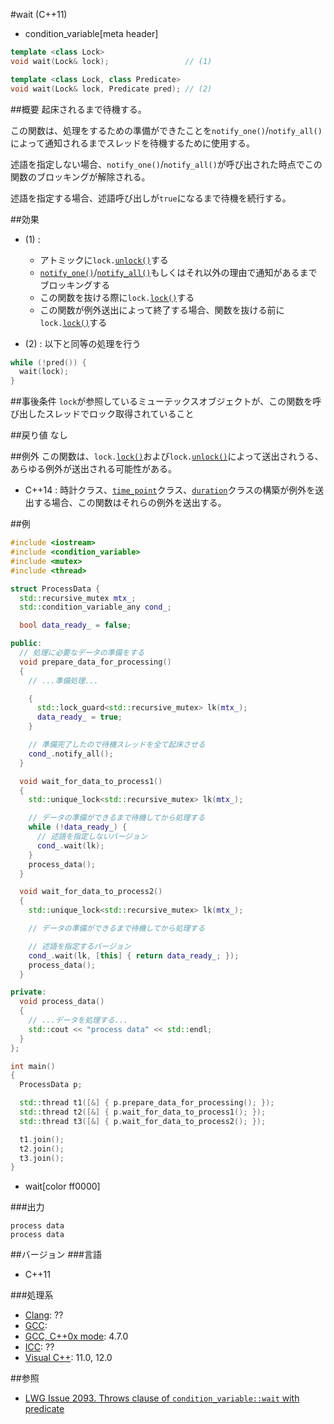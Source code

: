 #wait (C++11)
* condition_variable[meta header]

```cpp
template <class Lock>
void wait(Lock& lock);                 // (1)

template <class Lock, class Predicate>
void wait(Lock& lock, Predicate pred); // (2)
```

##概要
起床されるまで待機する。

この関数は、処理をするための準備ができたことを`notify_one()`/`notify_all()`によって通知されるまでスレッドを待機するために使用する。

述語を指定しない場合、`notify_one()`/`notify_all()`が呼び出された時点でこの関数のブロッキングが解除される。

述語を指定する場合、述語呼び出しが`true`になるまで待機を続行する。



##効果
- (1) :
    - アトミックに`lock.`[`unlock()`](/reference/mutex/unique_lock/unlock.md)する
    - [`notify_one()`](./notify_one.md)/[`notify_all()`](./notify_all.md)もしくはそれ以外の理由で通知があるまでブロッキングする
    - この関数を抜ける際に`lock.`[`lock()`](/reference/mutex/unique_lock/lock.md)する
    - この関数が例外送出によって終了する場合、関数を抜ける前に`lock.`[`lock()`](/reference/mutex/unique_lock/lock.md)する


- (2) : 以下と同等の処理を行う

```cpp
while (!pred()) {
  wait(lock);
}
```


##事後条件
`lock`が参照しているミューテックスオブジェクトが、この関数を呼び出したスレッドでロック取得されていること


##戻り値
なし


##例外
この関数は、`lock.`[`lock()`](/reference/mutex/unique_lock/lock.md)および`lock.`[`unlock()`](/reference/mutex/unique_lock/unlock.md)によって送出されうる、あらゆる例外が送出される可能性がある。

- C++14 : 時計クラス、[`time_point`](/reference/chrono/time_point.md)クラス、[`duration`](/reference/chrono/duration.md)クラスの構築が例外を送出する場合、この関数はそれらの例外を送出する。

##例
```cpp
#include <iostream>
#include <condition_variable>
#include <mutex>
#include <thread>

struct ProcessData {
  std::recursive_mutex mtx_;
  std::condition_variable_any cond_;

  bool data_ready_ = false;

public:
  // 処理に必要なデータの準備をする
  void prepare_data_for_processing()
  {
    // ...準備処理...

    {
      std::lock_guard<std::recursive_mutex> lk(mtx_);
      data_ready_ = true;
    }

    // 準備完了したので待機スレッドを全て起床させる
    cond_.notify_all();
  }

  void wait_for_data_to_process1()
  {
    std::unique_lock<std::recursive_mutex> lk(mtx_);

    // データの準備ができるまで待機してから処理する
    while (!data_ready_) {
      // 述語を指定しないバージョン
      cond_.wait(lk);
    }
    process_data();
  }

  void wait_for_data_to_process2()
  {
    std::unique_lock<std::recursive_mutex> lk(mtx_);

    // データの準備ができるまで待機してから処理する

    // 述語を指定するバージョン
    cond_.wait(lk, [this] { return data_ready_; });
    process_data();
  }

private:
  void process_data()
  {
    // ...データを処理する...
    std::cout << "process data" << std::endl;
  }
};

int main()
{
  ProcessData p;

  std::thread t1([&] { p.prepare_data_for_processing(); });
  std::thread t2([&] { p.wait_for_data_to_process1(); });
  std::thread t3([&] { p.wait_for_data_to_process2(); });

  t1.join();
  t2.join();
  t3.join();
}
```
* wait[color ff0000]

###出力
```
process data
process data
```

##バージョン
###言語
- C++11

###処理系
- [Clang](/implementation.md#clang): ??
- [GCC](/implementation.md#gcc): 
- [GCC, C++0x mode](/implementation.md#gcc): 4.7.0
- [ICC](/implementation.md#icc): ??
- [Visual C++](/implementation.md#visual_cpp): 11.0, 12.0


##参照
- [LWG Issue 2093. Throws clause of `condition_variable::wait` with predicate](http://www.open-std.org/jtc1/sc22/wg21/docs/lwg-defects.html#2093)


